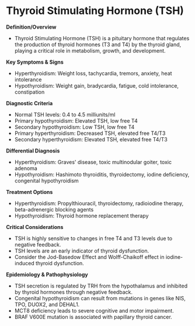 # Thyroid Stimulating Hormone (TSH)

**Definition/Overview**
- Thyroid Stimulating Hormone (TSH) is a pituitary hormone that regulates the production of thyroid hormones (T3 and T4) by the thyroid gland, playing a critical role in metabolism, growth, and development.

**Key Symptoms & Signs**
- Hyperthyroidism: Weight loss, tachycardia, tremors, anxiety, heat intolerance
- Hypothyroidism: Weight gain, bradycardia, fatigue, cold intolerance, constipation

**Diagnostic Criteria**
- Normal TSH levels: 0.4 to 4.5 milliunits/ml
- Primary hypothyroidism: Elevated TSH, low free T4
- Secondary hypothyroidism: Low TSH, low free T4
- Primary hyperthyroidism: Decreased TSH, elevated free T4/T3
- Secondary hyperthyroidism: Elevated TSH, elevated free T4/T3

**Differential Diagnosis**
- Hyperthyroidism: Graves' disease, toxic multinodular goiter, toxic adenoma
- Hypothyroidism: Hashimoto thyroiditis, thyroidectomy, iodine deficiency, congenital hypothyroidism

**Treatment Options**
- Hyperthyroidism: Propylthiouracil, thyroidectomy, radioiodine therapy, beta-adrenergic blocking agents
- Hypothyroidism: Thyroid hormone replacement therapy

**Critical Considerations**
- TSH is highly sensitive to changes in free T4 and T3 levels due to negative feedback.
- TSH levels are an early indicator of thyroid dysfunction.
- Consider the Jod-Basedow Effect and Wolff-Chaikoff effect in iodine-induced thyroid dysfunction.

**Epidemiology & Pathophysiology**
- TSH secretion is regulated by TRH from the hypothalamus and inhibited by thyroid hormones through negative feedback.
- Congenital hypothyroidism can result from mutations in genes like NIS, TPO, DUOX2, and DEHAL1.
- MCT8 deficiency leads to severe cognitive and motor impairment.
- BRAF V600E mutation is associated with papillary thyroid cancer.